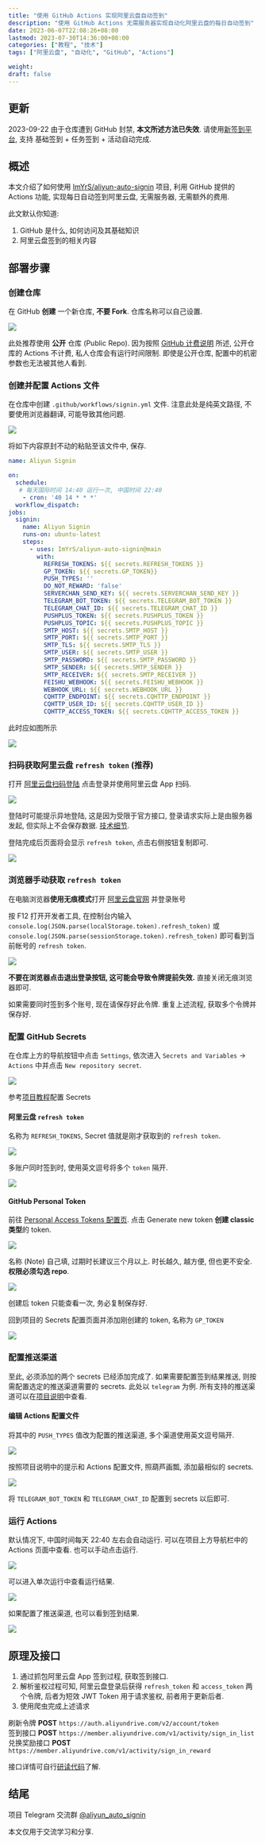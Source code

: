 ```yaml
---
title: "使用 GitHub Actions 实现阿里云盘自动签到"
description: "使用 GitHub Actions 无需服务器实现自动化阿里云盘的每日自动签到"
date: 2023-06-07T22:08:26+08:00
lastmod: 2023-07-30T14:36:00+08:00
categories: ["教程", "技术"]
tags: ["阿里云盘", "自动化", "GitHub", "Actions"]

weight:
draft: false
---
```


## 更新

2023-09-22 由于仓库遭到 GitHub 封禁, **本文所述方法已失效**. 请使用[新签到平台](https://aliyundrive.pro), 支持 基础签到 + 任务签到 + 活动自动完成.

## 概述

本文介绍了如何使用 [ImYrS/aliyun-auto-signin](https://github.com/ImYrS/aliyun-auto-signin) 项目, 利用 GitHub 提供的 Actions 功能, 实现每日自动签到阿里云盘, 无需服务器, 无需额外的费用.

此文默认你知道:

1. GitHub 是什么, 如何访问及其基础知识
2. 阿里云盘签到的相关内容

## 部署步骤

### 创建仓库

在 GitHub **创建** 一个新仓库, **不要 Fork**. 仓库名称可以自己设置.

![](https://cdn.imyrs.cn/u/i/img/202306072221078.png)

此处推荐使用 **公开** 仓库 (Public Repo). 因为按照 [GitHub 计费说明](https://github.com/settings/billing/plans) 所述, 公开仓库的 Actions 不计费, 私人仓库会有运行时间限制. 即使是公开仓库, 配置中的机密参数也无法被其他人看到.

### 创建并配置 Actions 文件

在仓库中创建 `.github/workflows/signin.yml` 文件. 注意此处是纯英文路径, 不要使用浏览器翻译, 可能导致其他问题.

![](https://cdn.imyrs.cn/u/i/img/202306072226627.png)

将如下内容原封不动的粘贴至该文件中, 保存.

```yml
name: Aliyun Signin

on:
  schedule:
   # 每天国际时间 14:40 运行一次, 中国时间 22:40
    - cron: '40 14 * * *'
  workflow_dispatch:
jobs:
  signin:
    name: Aliyun Signin
    runs-on: ubuntu-latest
    steps:
      - uses: ImYrS/aliyun-auto-signin@main
        with:
          REFRESH_TOKENS: ${{ secrets.REFRESH_TOKENS }}
          GP_TOKEN: ${{ secrets.GP_TOKEN}}
          PUSH_TYPES: ''
          DO_NOT_REWARD: 'false'
          SERVERCHAN_SEND_KEY: ${{ secrets.SERVERCHAN_SEND_KEY }}
          TELEGRAM_BOT_TOKEN: ${{ secrets.TELEGRAM_BOT_TOKEN }}
          TELEGRAM_CHAT_ID: ${{ secrets.TELEGRAM_CHAT_ID }}
          PUSHPLUS_TOKEN: ${{ secrets.PUSHPLUS_TOKEN }}
          PUSHPLUS_TOPIC: ${{ secrets.PUSHPLUS_TOPIC }}
          SMTP_HOST: ${{ secrets.SMTP_HOST }}
          SMTP_PORT: ${{ secrets.SMTP_PORT }}
          SMTP_TLS: ${{ secrets.SMTP_TLS }}
          SMTP_USER: ${{ secrets.SMTP_USER }}
          SMTP_PASSWORD: ${{ secrets.SMTP_PASSWORD }}
          SMTP_SENDER: ${{ secrets.SMTP_SENDER }}
          SMTP_RECEIVER: ${{ secrets.SMTP_RECEIVER }}
          FEISHU_WEBHOOK: ${{ secrets.FEISHU_WEBHOOK }}
          WEBHOOK_URL: ${{ secrets.WEBHOOK_URL }}
          CQHTTP_ENDPOINT: ${{ secrets.CQHTTP_ENDPOINT }}
          CQHTTP_USER_ID: ${{ secrets.CQHTTP_USER_ID }}
          CQHTTP_ACCESS_TOKEN: ${{ secrets.CQHTTP_ACCESS_TOKEN }}
```

此时应如图所示

![](https://cdn.imyrs.cn/u/i/img/202306072228928.png)

### 扫码获取阿里云盘 `refresh token` (推荐)

  打开 [阿里云盘扫码登陆](https://qr.aliyundrive.pro) 点击登录并使用阿里云盘 App 扫码.

  ![](https://cdn.imyrs.cn/u/i/img/202307301435378.png)

  登陆时可能提示异地登陆, 这是因为受限于官方接口, 登录请求实际上是由服务器发起, 但实际上不会保存数据. [技术细节](https://github.com/ImYrS/aliyundrive-qr-login).

  登陆完成后页面将会显示 `refresh token`, 点击右侧按钮复制即可.

  ![](https://cdn.imyrs.cn/u/i/img/202306271254771.png)

### 浏览器手动获取 `refresh token`

  在电脑浏览器**使用无痕模式**打开 [阿里云盘官网](https://aliyundrive.com) 并登录账号

  按 F12 打开开发者工具, 在控制台内输入 `console.log(JSON.parse(localStorage.token).refresh_token)` 或 `console.log(JSON.parse(sessionStorage.token).refresh_token)` 即可看到当前帐号的 `refresh token`.

  ![](https://cdn.imyrs.cn/u/i/img/202306072243468.png)

  **不要在浏览器点击退出登录按钮, 这可能会导致令牌提前失效.** 直接关闭无痕浏览器即可.

  如果需要同时签到多个账号, 现在请保存好此令牌. 重复上述流程, 获取多个令牌并保存好.

### 配置 GitHub Secrets

在仓库上方的导航按钮中点击 `Settings`, 依次进入 `Secrets and Variables` -> `Actions` 中并点击 `New repository secret`.

![](https://cdn.imyrs.cn/u/i/img/202306072250097.png)

参考[项目教程](https://cdn.imyrs.cn/u/i/img/202306072254456.png)配置 Secrets

#### 阿里云盘 `refresh token`

名称为 `REFRESH_TOKENS`, Secret 值就是刚才获取到的 `refresh token`.

![](https://cdn.imyrs.cn/u/i/img/202306072253345.png)

多账户同时签到时, 使用英文逗号将多个 `token` 隔开.

![](https://cdn.imyrs.cn/u/i/img/202306072254456.png)

#### GitHub Personal Token

前往 [Personal Access Tokens 配置页](https://github.com/settings/tokens). 点击 Generate new token **创建 classic 类型**的 token.

![](https://cdn.imyrs.cn/u/i/img/202306072301157.png)

名称 (Note) 自己填, 过期时长建议三个月以上. 时长越久, 越方便, 但也更不安全. **权限必须勾选 repo**.

![](https://cdn.imyrs.cn/u/i/img/202306072303513.png)

创建后 token 只能查看一次, 务必复制保存好.

回到项目的 Secrets 配置页面并添加刚创建的 token, 名称为 `GP_TOKEN`

![](https://cdn.imyrs.cn/u/i/img/202306072306583.png)

### 配置推送渠道

至此, 必须添加的两个 secrets 已经添加完成了. 如果需要配置签到结果推送, 则按需配置选定的推送渠道需要的 secrets. 此处以 `telegram` 为例. 所有支持的推送渠道可以在[项目说明](https://github.com/ImYrS/aliyun-auto-signin#%E6%8E%A8%E9%80%81%E6%B8%A0%E9%81%93)中查看.

#### 编辑 Actions 配置文件

将其中的 `PUSH_TYPES` 值改为配置的推送渠道, 多个渠道使用英文逗号隔开.

![](https://cdn.imyrs.cn/u/i/img/202306072314940.png)

按照项目说明中的提示和 Actions 配置文件, 照葫芦画瓢, 添加最相似的 secrets.

![](https://cdn.imyrs.cn/u/i/img/202306072319840.png)

将 `TELEGRAM_BOT_TOKEN` 和 `TELEGRAM_CHAT_ID` 配置到 secrets 以后即可.

### 运行 Actions

默认情况下, 中国时间每天 22:40 左右会自动运行. 可以在项目上方导航栏中的 Actions 页面中查看. 也可以手动点击运行.

![](https://cdn.imyrs.cn/u/i/img/202306072324277.png)

可以进入单次运行中查看运行结果.

![](https://cdn.imyrs.cn/u/i/img/202306072326427.png)

如果配置了推送渠道, 也可以看到签到结果.

![](https://cdn.imyrs.cn/u/i/img/202306072327627.png)

## 原理及接口

1. 通过抓包阿里云盘 App 签到过程, 获取签到接口.
2. 解析鉴权过程可知, 阿里云盘登录后获得 `refresh_token` 和 `access_token` 两个令牌, 后者为短效 JWT Token 用于请求鉴权, 前者用于更新后者.
3. 使用爬虫完成上述请求

刷新令牌 **POST** `https://auth.aliyundrive.com/v2/account/token `  
签到接口 **POST** `https://member.aliyundrive.com/v1/activity/sign_in_list `  
兑换奖励接口 **POST** `https://member.aliyundrive.com/v1/activity/sign_in_reward `

接口详情可自行[研读代码](https://github.com/ImYrS/aliyun-auto-signin/blob/main/app.py)了解.

## 结尾

项目 Telegram 交流群 [@aliyun_auto_signin](https://t.me/aliyun_auto_signin)

本文仅用于交流学习和分享.
